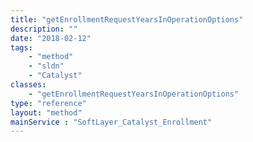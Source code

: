 ```yaml
---
title: "getEnrollmentRequestYearsInOperationOptions"
description: ""
date: "2018-02-12"
tags:
    - "method"
    - "sldn"
    - "Catalyst"
classes:
    - "getEnrollmentRequestYearsInOperationOptions"
type: "reference"
layout: "method"
mainService : "SoftLayer_Catalyst_Enrollment"
---
```

